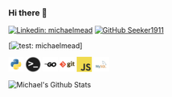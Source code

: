 ### Hi there 👋

[![Linkedin: michaelmead](https://img.shields.io/badge/-michaelmead-blue?style=flat-square&logo=Linkedin&logoColor=white&link=https://www.linkedin.com/in/michaelmead007/)](https://www.linkedin.com/in/michaelmead007/)
[![GitHub Seeker1911](https://img.shields.io/github/followers/seeker1911?label=follow&style=social)](https://github.com/seeker1911)

[![test: michaelmead](https://img.shields.io/badge/-michaelmead-blue?style=flat-square&logo=Linkedin&logoColor=white&link=https://twitter.com/messages/compose?text=time%20for%20a%20cocktail&recipient_id=121609125)]


<code><img height="30" src="https://raw.githubusercontent.com/github/explore/80688e429a7d4ef2fca1e82350fe8e3517d3494d/topics/python/python.png"></code>
<code><img height="30" src="https://raw.githubusercontent.com/github/explore/80688e429a7d4ef2fca1e82350fe8e3517d3494d/topics/terminal/terminal.png"></code>
<code><img height="30" src="https://raw.githubusercontent.com/github/explore/80688e429a7d4ef2fca1e82350fe8e3517d3494d/topics/go/go.png"></code>
<code><img height="30" src="https://raw.githubusercontent.com/github/explore/80688e429a7d4ef2fca1e82350fe8e3517d3494d/topics/git/git.png"></code>
<code><img height="30" src="https://raw.githubusercontent.com/github/explore/80688e429a7d4ef2fca1e82350fe8e3517d3494d/topics/javascript/javascript.png"></code>
<code><img height="30" src="https://raw.githubusercontent.com/github/explore/80688e429a7d4ef2fca1e82350fe8e3517d3494d/topics/mysql/mysql.png"></code>


![Michael's Github Stats](https://github-readme-stats.vercel.app/api?username=seeker1911&show_icons=true)



<!-- ![Michael's Github Stats](https://github-readme-stats.vercel.app/api?username=seeker1911&show_icons=true&title_color=fff&icon_color=79ff97&text_color=9f9f9f&bg_color=151515)
-->

<!--
**Seeker1911/seeker1911** is a ✨ _special_ ✨ repository because its `README.md` (this file) appears on your GitHub profile.

Here are some ideas to get you started:

- 🔭 I’m currently working on ...
- 🌱 I’m currently learning ...
- 👯 I’m looking to collaborate on ...
- 🤔 I’m looking for help with ...
- 💬 Ask me about ...
- 📫 How to reach me: ...
- 😄 Pronouns: ...
- ⚡ Fun fact: ...
8391692
https://twitter.com/messages/compose?text=time%20for%20a%20cocktail&recipient_id=121609125
121609125
-->
